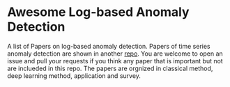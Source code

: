 # Awesome Log-based Anomaly Detection
A list of Papers on log-based anomaly detection. Papers of time series anomaly detection are shown in another [repo](https://github.com/zhuyiche/awesome-anomaly-detection/).
You are welcome to open an issue and pull your requests if you think any paper that is important but not are inclueded in this repo.
The papers are orgnized in classical method, deep learning method, application and survey. 
